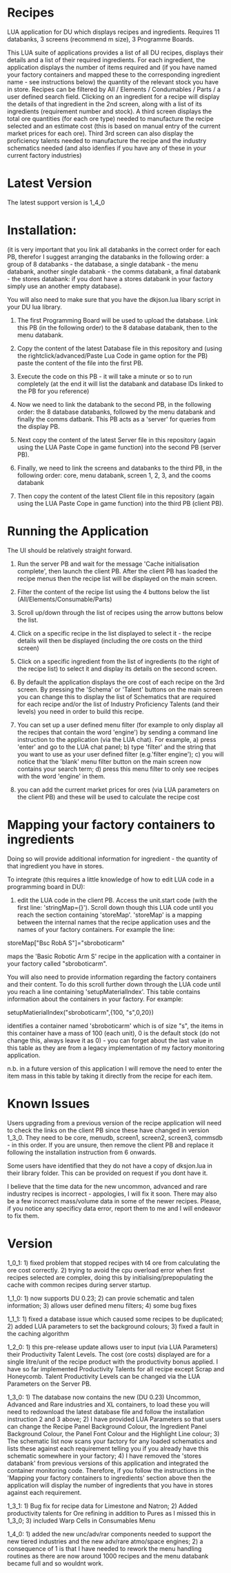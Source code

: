 # Recipes
LUA application for DU which displays recipes and ingredients.  Requires 11 databanks, 3 screens (recommend m size), 3 Programme Boards.

This LUA suite of applications provides a list of all DU recipes, displays their details and a list of their required ingredients.  For each ingredient, the application displays the number of items required and (if you have named your factory containers and mapped these to the corresponding ingredient name - see instructions below) the quantity of the relevant stock you have in store.  Recipes can be filtered by All / Elements / Condumables / Parts / a user defined search field.  Clicking on an ingredient for a recipe will display the details of that ingredient in the 2nd screen, along with a list of its ingredients (requirement number and stock).  A third screen displays the total ore quantities (for each ore type) needed to manufacture the recipe selected and an estimate cost (this is based on manual entry of the current market prices for each ore).  Third 3rd screen can also display the proficiency talents needed to manufacture the recipe and the industry schematics needed (and also idenfies if you have any of these in your current factory industries)

# Latest Version

The latest support version is 1_4_0

# Installation:
(it is very important that you link all databanks in the correct order for each PB, therefor I suggest arranging the databanks in the following order: a group of 8 databanks - the database, a single databank - the menu databank, another single databank - the comms databank, a final databank - the stores databank: if you dont have a stores databank in your factory simply use an another empty database).

You will also need to make sure that you have the dkjson.lua libary script in your DU lua library.

1) The first Programming Board will be used to upload the database.  Link this PB (in the following order) to the 8 database databank, then to the menu databank.

2) Copy the content of the latest Database file in this repository and (using the rightclick/advanced/Paste Lua Code in game option for the PB) paste the content of the file into the first PB.

3) Execute the code on this PB - it will take a minute or so to run completely (at the end it will list the databank and database IDs linked to the PB for you reference)

4) Now we need to link the databank to the second PB, in the following order: the 8 database databanks, followed by the menu databank and finally the comms datbank.  This PB acts as a 'server' for queries from the display PB.

5) Next copy the content of the latest Server file in this repository (again using the LUA Paste Cope in game function) into the second PB (server PB).

6) Finally, we need to link the screens and databanks to the third PB, in the following order: core,  menu databank, screen 1, 2, 3, and the cooms databank

7) Then copy the content of the latest Client file in this repository (again using the LUA Paste Cope in game function) into the third PB (client PB).

# Running the Application

The UI should be relatively straight forward.

1) Run the server PB and wait for the message 'Cache initialisation complete', then launch the client PB.  After the client PB has loaded the recipe menus then the recipe list will be displayed on the main screen.

2) Filter the content of the recipe list using the 4 buttons below the list (All/Elements/Consumable/Parts)

3) Scroll up/down through the list of recipes using the arrow buttons below the list.

4) Click on a specific recipe in the list displayed to select it - the recipe details will then be displayed (including the ore costs on the third screen)

5) Click on a specific ingredient from the list of ingredients (to the right of the recipe list) to select it and display its details on the second screen.

6) By default the application displays the ore cost of each recipe on the 3rd screen.  By pressing the 'Schema' or 'Talent' buttons on the main screen you can change this to display the list of Schematics that are required for each recipe and/or the list of Industry Proficiency Talents (and their levels) you need in order to build this recipe.

7) You can set up a user defined menu filter (for example to only display all the recipes that contain the word 'engine') by sending a command line instruction to the application (via the LUA chat).  For example, a) press 'enter' and go to the LUA chat panel; b) type 'filter' and the string that you want to use as your user defined filter (e.g.'filter engine'); c) you will notice that the 'blank' menu filter button on the main screen now contains your search term; d) press this menu filter to only see recipes with the word 'engine' in them.

8) you can add the current market prices for ores (via LUA parameters on the client PB) and these will be used to calculate the recipe cost

# Mapping your factory containers to ingredients

Doing so will provide additional information for ingredient - the quantity of that ingredient you have in stores.

To integrate (this requires a little knowledge of how to edit LUA code in a programming board in DU):

1) edit the LUA code in the client PB. Access the unit.start code (with the first line: 'stringMap={}').  Scroll down though this LUA code until you reach the section containing 'storeMap'.  'storeMap' is a mapping between the internal names that the recipe application uses and the names of your factory containers.  For example the line:

storeMap["Bsc RobA S"]="sbroboticarm"

maps the 'Basic Robotic Arm S' recipe in the application with a container in your factory called "sbroboticarm".

You will also need to provide information regarding the factory containers and their content.  To do this scroll further down through the LUA code until you reach a line containing 'setupMaterialIndex'.  This table contains information about the containers in your factory.  For example:

setupMatierialIndex("sbroboticarm",{100, "s",0,20})

identifies a container named 'sbroboticarm' which is of size "s", the items in this container have a mass of 100 (each unit), 0 is the default stock (do not change this, always leave it as 0) - you can forget about the last value in this table as they are from a legacy implementation of my factory monitoring application.

n.b. in a future version of this application I will remove the need to enter the item mass in this table by taking it directly from the recipe for each item.

# Known Issues

Users upgrading from a previous version of the recipe application will need to check the links on the client PB since these have changed in version 1_3_0.  They need to be core, menudb, screen1, screen2, screen3, commsdb - in this order.  If you are unsure, then remove the client PB and replace it following the installation instruction from 6 onwards.

Some users have identified that they do not have a copy of dksjon.lua in their library folder.  This can be provided on request if you dont have it.

I believe that the time data for the new uncommon, advanced and rare industry recipes is incorrect - appologies, I will fix it soon.  There may  also be a few incorrect mass/volume data in some of the newer recipes.  Please, if you notice any specificy data error, report them to me and I will endeavor to fix them.

# Version

1_0_1:  1) fixed problem that stopped recipes with t4 ore from calculating the ore cost correctly. 2) trying to avoid the cpu overload error when first recipes selected are complex, doing this by initialising/prepopulating the cache with common recipes during server startup.

1_1_0:  1) now supports DU 0.23; 2) can provie schematic and talen information; 3) allows user defined menu filters; 4) some bug fixes

1_1_1:  1) fixed a database issue which caused some recipes to be duplicated;  2) added LUA parameters to set the background colours; 3) fixed a fault in the caching algorithm

1_2_0:  1) this pre-release update allows user to input (via LUA Parameters) their Productivity Talent Levels.  The cost (ore costs) displayed are for a single litre/unit of the recipe product with the productivity bonus applied.  I have so far implemented Productivity Talents for all recipe except Scrap and Honeycomb.  Talent Productivity Levels can be changed via the LUA Parameters on the Server PB.

1_3_0:  1) The database now contains the new (DU 0.23) Uncommon, Advanced and Rare industries and XL containers, to load these you will need to redownload the latest database file and follow the installation instruction 2 and 3 above; 2) I have provided LUA Parameters so that users can change the Recipe Panel Background Colour, the Ingredient Panel Background Colour, the Panel Font Colour and the Highlight Line colour; 3) The schematic list now scans your factory for any loaded schematics and lists these against each requirement telling you if you already have this schematic somewhere in your factory; 4) I have removed the 'stores databank' from previous versions of this application and integrated the container monitoring code.  Therefore, if you follow the instructions in the 'Mapping your factory containers to ingredients' section above then the application will display the number of ingredients that you have in stores against each requirement.

1_3_1: 1) Bug fix for recipe data for Limestone and Natron; 2) Added productivity talents for Ore refining in addition to Pures as I missed this in 1_3_0; 3) included Warp Cells in Consumables Menu

1_4_0: 1) added the new unc/adv/rar components needed to support the new tiered industries and the new adv/rare atmo/space engines;  2) a consequence of 1 is that I have needed to rework the menu handling routines as there are now around 1000 recipes and the menu databank became full and so wouldnt work.





